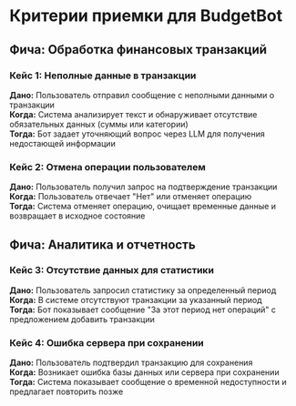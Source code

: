 # Критерии приемки для BudgetBot

## Фича: Обработка финансовых транзакций

### Кейс 1: Неполные данные в транзакции
**Дано:** Пользователь отправил сообщение с неполными данными о транзакции  
**Когда:** Система анализирует текст и обнаруживает отсутствие обязательных данных (суммы или категории)  
**Тогда:** Бот задает уточняющий вопрос через LLM для получения недостающей информации

### Кейс 2: Отмена операции пользователем
**Дано:** Пользователь получил запрос на подтверждение транзакции  
**Когда:** Пользователь отвечает "Нет" или отменяет операцию  
**Тогда:** Система отменяет операцию, очищает временные данные и возвращает в исходное состояние

## Фича: Аналитика и отчетность

### Кейс 3: Отсутствие данных для статистики
**Дано:** Пользователь запросил статистику за определенный период  
**Когда:** В системе отсутствуют транзакции за указанный период  
**Тогда:** Бот показывает сообщение "За этот период нет операций" с предложением добавить транзакции

### Кейс 4: Ошибка сервера при сохранении
**Дано:** Пользователь подтвердил транзакцию для сохранения  
**Когда:** Возникает ошибка базы данных или сервера при сохранении  
**Тогда:** Система показывает сообщение о временной недоступности и предлагает повторить позже